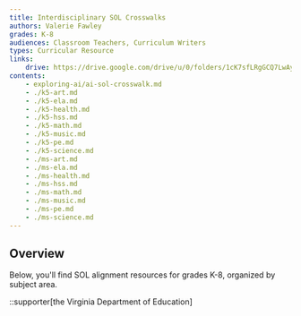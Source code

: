 ```yaml
---
title: Interdisciplinary SOL Crosswalks
authors: Valerie Fawley
grades: K-8
audiences: Classroom Teachers, Curriculum Writers
types: Curricular Resource
links:
    drive: https://drive.google.com/drive/u/0/folders/1cK7sfLRgGCQ7LwAydckjBbYwVa_IZj3Z
contents:
    - exploring-ai/ai-sol-crosswalk.md
    - ./k5-art.md
    - ./k5-ela.md
    - ./k5-health.md
    - ./k5-hss.md
    - ./k5-math.md
    - ./k5-music.md
    - ./k5-pe.md
    - ./k5-science.md
    - ./ms-art.md
    - ./ms-ela.md
    - ./ms-health.md
    - ./ms-hss.md
    - ./ms-math.md
    - ./ms-music.md
    - ./ms-pe.md
    - ./ms-science.md
---
```


## Overview

Below, you'll find SOL alignment resources for grades K-8, organized by subject area.

::supporter[the Virginia Department of Education]